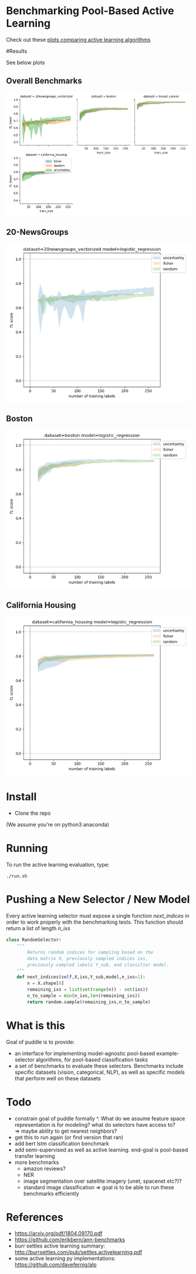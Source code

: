 # Benchmarking Pool-Based Active Learning
Check out these [plots comparing active learning algorithms](results/overview.html)


#Results

See below plots

Overall Benchmarks
--------------------
![overall_plot](results/plots/overall_plot.png)


20-NewsGroups
-------------
![20newsgroups](results/plots/20newsgroups_vectorized-logistic_regression.png)

Boston
-------------
![boston](results/plots/boston-logistic_regression.png)

California Housing
------------------
![california_housing](results/plots/california_housing-logistic_regression.png)


# Install
- Clone the repo

(We assume you're on python3 anaconda)


# Running
To run the active learning evaluation, type:

    ./run.sh

# Pushing a New Selector / New Model

Every active learning selector must expose a single function *next_indices* in order to 
work properly with the benchmarking tests. This function should return a list of length *n_ixs*

```python
class RandomSelector:
    """
        Returns random indices for sampling based on the
        data matrix X, previously sampled indices ixs,
        previously sampled labels Y_sub, and classifier model.
    """
    def next_indices(self,X,ixs,Y_sub,model,n_ixs=1):
        n = X.shape[0]
        remaining_ixs = list(set(range(n)) - set(ixs))
        n_to_sample = min(n_ixs,len(remaining_ixs))
        return random.sample(remaining_ixs,n_to_sample)

```


# What is this
Goal of puddle is to provide:
* an interface for implementing model-agnostic pool-based example-selector algorithms, for pool-based classification tasks
* a set of benchmarks to evaluate these selectors.  Benchmarks include specific datasets (vision, categorical, NLP), as well as specific models that perform well on these datasets

# Todo
* constrain goal of puddle formally ^.  What do we assume feature space representation is for modeling?  what do selectors have access to?  
    => maybe ability to get nearest neighbors?
* get this to run again (or find version that ran)
* add bert lstm classification benchmark
* add semi-supervised as well as active learning.  end-goal is pool-based transfer learning
* more benchmarks
    * amazon reviews?  
    * NER
    * image segmentation over satellite imagery (unet, spacenet etc?)?
    * standard image classification
    => goal is to be able to run these benchmarks efficiently

# References
* https://arxiv.org/pdf/1804.09170.pdf
* https://github.com/erikbern/ann-benchmarks
* burr settles active learning summary: http://burrsettles.com/pub/settles.activelearning.pdf
* some active learning py implementations: https://github.com/davefernig/alp

